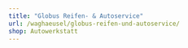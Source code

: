 ```yaml
---
title: "Globus Reifen- & Autoservice"
url: /waghaeusel/globus-reifen-und-autoservice/
shop: Autowerkstatt
---
```

